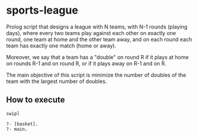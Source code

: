 # sports-league
Prolog script that designs a league with N teams, with N-1 rounds (playing days), where every two teams play against each other on exactly one round, one team at home and the other team away, and on each round each team has exactly one match (home or away).

Moreover, we say that a team has a "double" on round R if it plays at home on rounds R-1 and on round R, or if it plays away on R-1 and on R.

The main objective of this script is minimize the number of doubles of the team with the largest number of doubles.

## How to execute
```
swipl
```
```
?- [basket].
?- main.
```
